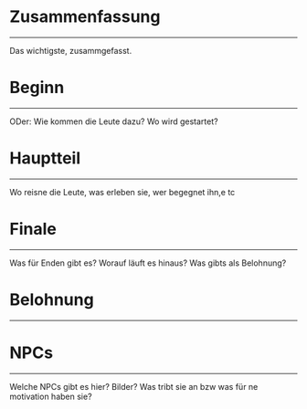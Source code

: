 # Zusammenfassung
---
Das wichtigste, zusammgefasst.

# Beginn
--- 
ODer: Wie kommen die Leute dazu? Wo wird gestartet?

# Hauptteil
---
Wo reisne die Leute, was erleben sie, wer begegnet ihn,e tc

# Finale
--- 
Was für Enden gibt es? Worauf läuft es hinaus? Was gibts als Belohnung?

# Belohnung
---
# NPCs
---
Welche NPCs gibt es hier? Bilder? Was tribt sie an bzw was für ne motivation haben sie?